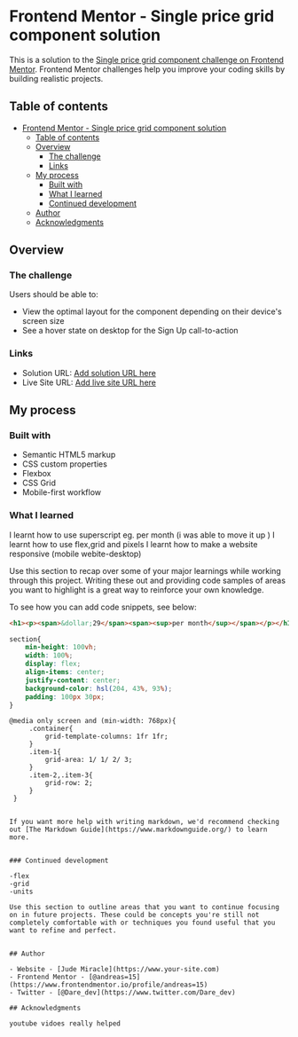 # Frontend Mentor - Single price grid component solution

This is a solution to the [Single price grid component challenge on Frontend Mentor](https://www.frontendmentor.io/challenges/single-price-grid-component-5ce41129d0ff452fec5abbbc). Frontend Mentor challenges help you improve your coding skills by building realistic projects. 

## Table of contents

- [Frontend Mentor - Single price grid component solution](#frontend-mentor---single-price-grid-component-solution)
  - [Table of contents](#table-of-contents)
  - [Overview](#overview)
    - [The challenge](#the-challenge)
    - [Links](#links)
  - [My process](#my-process)
    - [Built with](#built-with)
    - [What I learned](#what-i-learned)
    - [Continued development](#continued-development)
  - [Author](#author)
  - [Acknowledgments](#acknowledgments)


## Overview

### The challenge

Users should be able to:

- View the optimal layout for the component depending on their device's screen size
- See a hover state on desktop for the Sign Up call-to-action

### Links

- Solution URL: [Add solution URL here](https://your-solution-url.com)
- Live Site URL: [Add live site URL here](https://your-live-site-url.com)

## My process

### Built with

- Semantic HTML5 markup
- CSS custom properties
- Flexbox
- CSS Grid
- Mobile-first workflow

### What I learned

I learnt how to use superscript eg. per month (i was able to move it up )
I learnt how to use flex,grid and pixels
I learnt how to make a website responsive (mobile webite-desktop)

Use this section to recap over some of your major learnings while working through this project. Writing these out and providing code samples of areas you want to highlight is a great way to reinforce your own knowledge.

To see how you can add code snippets, see below:

```html
<h1><p><span>&dollar;29</span><span><sup>per month</sup></span></p></h1>
```
```css
section{
    min-height: 100vh;
    width: 100%;
    display: flex;
    align-items: center;
    justify-content: center;
    background-color: hsl(204, 43%, 93%);
    padding: 100px 30px;
}
```
```deskop design
@media only screen and (min-width: 768px){
     .container{
         grid-template-columns: 1fr 1fr;
     }
     .item-1{
         grid-area: 1/ 1/ 2/ 3;
     }
     .item-2,.item-3{
         grid-row: 2;
     }
 }


If you want more help with writing markdown, we'd recommend checking out [The Markdown Guide](https://www.markdownguide.org/) to learn more.


### Continued development

-flex
-grid
-units

Use this section to outline areas that you want to continue focusing on in future projects. These could be concepts you're still not completely comfortable with or techniques you found useful that you want to refine and perfect.


## Author

- Website - [Jude Miracle](https://www.your-site.com)
- Frontend Mentor - [@andreas=15](https://www.frontendmentor.io/profile/andreas=15)
- Twitter - [@Dare_dev](https://www.twitter.com/Dare_dev)

## Acknowledgments

youtube vidoes really helped